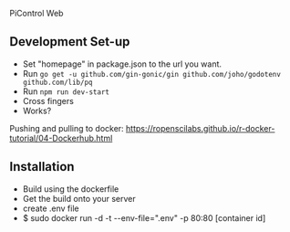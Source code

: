 PiControl Web

## Development Set-up

- Set "homepage" in package.json to the url you want.
- Run `go get -u github.com/gin-gonic/gin github.com/joho/godotenv github.com/lib/pq`
- Run `npm run dev-start`
- Cross fingers
- Works?

Pushing and pulling to docker: https://ropenscilabs.github.io/r-docker-tutorial/04-Dockerhub.html

## Installation

- Build using the dockerfile
- Get the build onto your server
- create .env file
- $ sudo docker run -d -t --env-file=".env" -p 80:80 [container id]